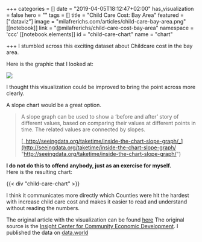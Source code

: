 +++
categories = []
date = "2019-04-05T18:12:47+02:00"
has_visualization = false
hero = ""
tags = []
title = "Child Care Cost: Bay Area"
featured = ["dataviz"]
image = "milafrerichs.com/articles/child-care-bay-area.png"
[[notebook]]
link = "@milafrerichs/child-care-cost-bay-area"
namespace = 'ccc'
[[notebook.elements]]
id = "child-care-chart"
name = "chart"

+++
I stumbled across this exciting dataset about Childcare cost in the bay area.

Here is the graphic that I looked at:

![](https://res.cloudinary.com/civicvision/image/upload/v1549897780/Volume%204/child-care-bay-area.jpg)

I thought this visualization could be improved to bring the point across more clearly.

A slope chart would be a great option.

> A slope graph can be used to show a ‘before and after’ story of different values, based on comparing their values at different points in time. The related values are connected by slopes.
>
> [_http://seeingdata.org/taketime/inside-the-chart-slope-graph/_](http://seeingdata.org/taketime/inside-the-chart-slope-graph/ "http://seeingdata.org/taketime/inside-the-chart-slope-graph/")

**I do not do this to offend anybody, just as an exercise for myself.**  
Here is the resulting chart:

{{< div "child-care-chart" >}}

I think it communicates more directly which Counties were hit the hardest with increase child care cost and makes it easier to read and understand without reading the numbers.

The original article with the visualization can be found [here](https://www.mercurynews.com/2019/02/03/you-think-bay-area-housing-is-expensive-childcare-costs-are-rising-too/)
The original source is the [Insight Center for Community Economic Development](https://insightcced.org).
I published the data on [data.world](https://data.world/milafrerichs/child-care-cost-bay-area/workspace/file?filename=child_care_bay_area_tidy.csv)
